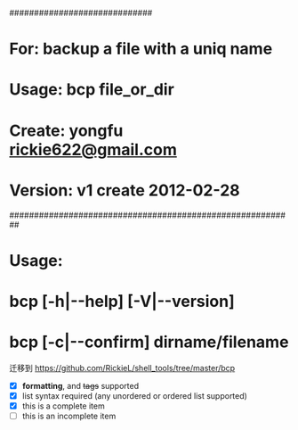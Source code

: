 #############################
#     For: backup a file with a uniq name
#   Usage: bcp file_or_dir
#  Create: yongfu <rickie622@gmail.com>
# Version: v1 create  2012-02-28
##########################################################

# Usage:
#       bcp [-h|--help] [-V|--version]
#       bcp [-c|--confirm] dirname/filename

迁移到 https://github.com/RickieL/shell_tools/tree/master/bcp 

- [x]   **formatting**, and <del>tags</del> supported
- [x] list syntax required (any unordered or ordered list supported)
- [x] this is a complete item
- [ ] this is an incomplete item
